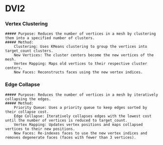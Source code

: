 # DVI2

### Vertex Clustering

    ##### Purpose: Reduces the number of vertices in a mesh by clustering them into a specified number of clusters.
    ##### Method:
        Clustering: Uses KMeans clustering to group the vertices into target_count clusters.
        New Vertices: The cluster centers become the new vertices of the mesh.
        Vertex Mapping: Maps old vertices to their respective cluster centers.
        New Faces: Reconstructs faces using the new vertex indices.

### Edge Collapse

    ##### Purpose: Reduces the number of vertices in a mesh by iteratively collapsing the edges.
    ##### Method:
        Priority Queue: Uses a priority queue to keep edges sorted by their collapse cost.
        Edge Collapse: Iteratively collapses edges with the lowest cost until the number of vertices is reduced to target_count.
        Vertex Mapping: Updates vertex positions and maps collapsed vertices to their new positions.
        New Faces: Re-indexes faces to use the new vertex indices and removes degenerate faces (faces with fewer than 3 vertices).
